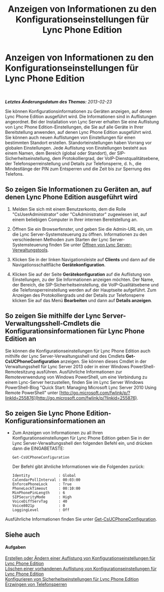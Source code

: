 ﻿---
title: Anzeigen von Informationen zu den Konfigurationseinstellungen für Lync Phone Edition
TOCTitle: Anzeigen von Informationen zu den Konfigurationseinstellungen für Lync Phone Edition
ms:assetid: 15f94478-651f-4063-9918-6a059f98df16
ms:mtpsurl: https://technet.microsoft.com/de-de/library/JJ687976(v=OCS.15)
ms:contentKeyID: 49890638
ms.date: 05/19/2016
mtps_version: v=OCS.15
ms.translationtype: HT
---

# Anzeigen von Informationen zu den Konfigurationseinstellungen für Lync Phone Edition

 

_**Letztes Änderungsdatum des Themas:** 2013-02-23_

Sie können Konfigurationsinformationen zu Geräten anzeigen, auf denen Lync Phone Edition ausgeführt wird. Die Informationen sind in Auflistungen angeordnet. Bei der Installation von Lync Server erhalten Sie eine Auflistung von Lync Phone Edition-Einstellungen, die Sie auf alle Geräte in Ihrer Bereitstellung anwenden, auf denen Lync Phone Edition ausgeführt wird. Sie können auch neuen Auflistungen von Einstellungen für einen bestimmten Standort erstellen. Standorteinstellungen haben Vorrang vor globalen Einstellungen. Jede Auflistung von Einstellungen besteht aus einem Namen, dem Bereich (global oder Standort), der SIP-Sicherheitseinstellung, dem Protokolliergrad, der VoIP-Dienstqualitätsebene, der Telefonsperreinstellung und Details zur Telefonsperre, d. h., die Mindestlänge der PIN zum Entsperren und die Zeit bis zur Sperrung des Telefons.

## So zeigen Sie Informationen zu Geräten an, auf denen Lync Phone Edition ausgeführt wird

1.  Melden Sie sich mit einem Benutzerkonto, dem die Rolle "CsUserAdministrator" oder "CsAdministrator" zugewiesen ist, auf einem beliebigen Computer in Ihrer internen Bereitstellung an.

2.  Öffnen Sie ein Browserfenster, und geben Sie die Admin-URL ein, um die Lync Server-Systemsteuerung zu öffnen. Informationen zu den verschiedenen Methoden zum Starten der Lync Server-Systemsteuerung finden Sie unter [Öffnen von Lync Server-Verwaltungstools](lync-server-2013-open-lync-server-administrative-tools.md).

3.  Klicken Sie in der linken Navigationsleiste auf **Clients** und dann auf die Navigationsschaltfläche **Gerätekonfiguration**.

4.  Klicken Sie auf der Seite **Gerätekonfiguration** auf die Auflistung von Einstellungen, zu der Sie Informationen anzeigen möchten. Der Name, der Bereich, die SIP-Sicherheitseinstellung, die VoIP-Qualitätsebene und die Telefonsperreinstellung werden auf der Hauptseite aufgeführt. Zum Anzeigen des Protokolliergrads und der Details zur Telefonsperre klicken Sie auf das Menü **Bearbeiten** und dann auf **Details anzeigen**.

## So zeigen Sie mithilfe der Lync Server-Verwaltungsshell-Cmdlets die Konfigurationsinformationen für Lync Phone Edition an

Sie können die Konfigurationseinstellungen für Lync Phone Edition auch mithilfe der Lync Server-Verwaltungsshell und des Cmdlets **Get-CsUCPhoneConfiguration** anzeigen. Sie können dieses Cmdlet in der Verwaltungsshell für Lync Server 2013 oder in einer Windows PowerShell-Remotesitzung ausführen. Ausführliche Informationen zur Remoteverwendung von Windows PowerShell, um eine Verbindung zu einem Lync-Server herzustellen, finden Sie im Lync Server Windows PowerShell-Blog "Quick Start: Managing Microsoft Lync Server 2010 Using Remote PowerShell" unter [http://go.microsoft.com/fwlink/p/?linkId=255876](http://go.microsoft.com/fwlink/p/?linkid=255876).

## So zeigen Sie Lync Phone Edition-Konfigurationsinformationen an

  - Zum Anzeigen von Informationen zu all Ihren Konfigurationseinstellungen für Lync Phone Edition geben Sie in der Lync Server-Verwaltungsshell den folgenden Befehl ein, und drücken dann die EINGABETASTE:
    
        Get-CsUCPhoneConfiguration
    
    Der Befehl gibt ähnliche Informationen wie die Folgenden zurück:
    
        Identity             : Global
        CalendarPollInterval : 00:03:00
        EnforcePhoneLock     : True
        PhoneLockTimeout     : 00:10:00
        MinPhonePinLength    : 6
        SIPSecurityMode      : High
        VoiceDiffServTag     : 40
        Voice8021p           : 0
        LoggingLevel         : Off

Ausführliche Informationen finden Sie unter [Get-CsUCPhoneConfiguration](get-csucphoneconfiguration.md).

## Siehe auch

#### Aufgaben

[Erstellen oder Ändern einer Auflistung von Konfigurationseinstellungen für Lync Phone Edition](lync-server-2013-create-or-modify-a-collection-of-lync-phone-edition-configuration-settings.md)  
[Löschen einer vorhandenen Auflistung von Konfigurationseinstellungen für Lync Phone Edition](lync-server-2013-delete-an-existing-collection-of-lync-phone-edition-configuration-settings.md)  
[Konfigurieren von Sicherheitseinstellungen für Lync Phone Edition](lync-server-2013-configure-security-settings-for-lync-phone-edition.md)  
[Erzwingen von Telefonsperren](lync-server-2013-enforce-phone-locking.md)

